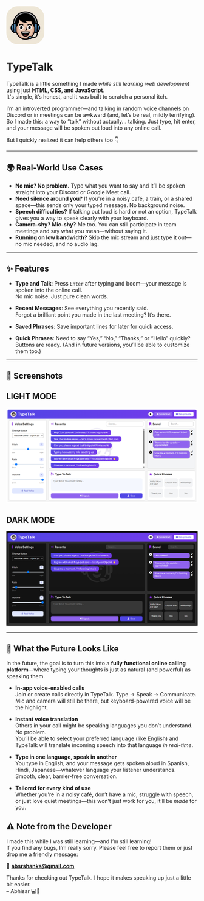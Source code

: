 <img src="assets/logo.png" style="width: 100px; height: 100px; object-fit: contain; border-radius: 30px;"> 

# TypeTalk 

TypeTalk is a little something I made *while still learning web development* using just **HTML, CSS, and JavaScript**.  
It's simple, it’s honest, and it was built to scratch a personal itch.

I’m an introverted programmer—and talking in random voice channels on Discord or in meetings can be awkward (and, let’s be real, mildly terrifying). So I made this: a way to “talk” without actually... talking. Just type, hit enter, and your message will be spoken out loud into any online call.

But I quickly realized it can help others too 👇

---

## 🌍 Real-World Use Cases

- **No mic? No problem.** Type what you want to say and it’ll be spoken straight into your Discord or Google Meet call.
- **Need silence around you?** If you're in a noisy café, a train, or a shared space—this sends only your typed message. No background noise.
- **Speech difficulties?** If talking out loud is hard or not an option, TypeTalk gives you a way to speak clearly with your keyboard.
- **Camera-shy? Mic-shy?** Me too. You can still participate in team meetings and say what you mean—without saying it.
- **Running on low bandwidth?** Skip the mic stream and just type it out—no mic needed, and no audio lag.

---

## ✨ Features

- **Type and Talk**: Press `Enter` after typing and boom—your message is spoken into the online call.  
  No mic noise. Just pure clean words.

- **Recent Messages**: See everything you recently said.  
  Forgot a brilliant point you made in the last meeting? It’s there.

- **Saved Phrases**: Save important lines for later for quick access.

- **Quick Phrases**: Need to say “Yes,” “No,” “Thanks,” or “Hello” quickly?  
  Buttons are ready. (And in future versions, you’ll be able to customize them too.)

---

## 📸 Screenshots

## LIGHT MODE
<img src="assets/screenshot_light.png" alt="screenshot of light mode of typetalk" style="object-fit: contain;">

## DARK MODE
<img src="assets/screenshot_dark.png" alt="screenshot of dark mode of typetalk" style="object-fit: contain;">

---

## 🚀 What the Future Looks Like

In the future, the goal is to turn this into a **fully functional online calling platform**—where typing your thoughts is just as natural (and powerful) as speaking them.

- **In-app voice-enabled calls**  
  Join or create calls directly in TypeTalk. Type → Speak → Communicate.  
  Mic and camera will still be there, but keyboard-powered voice will be the highlight.

- **Instant voice translation**  
  Others in your call might be speaking languages you don’t understand. No problem.  
  You’ll be able to select your preferred language (like English) and TypeTalk will translate incoming speech into that language *in real-time*.

- **Type in one language, speak in another**  
  You type in English, and your message gets spoken aloud in Spanish, Hindi, Japanese—whatever language your listener understands.  
  Smooth, clear, barrier-free conversation.

- **Tailored for every kind of use**  
  Whether you're in a noisy café, don’t have a mic, struggle with speech, or just love quiet meetings—this won’t just work for you, it’ll be *made* for you.

## ⚠️ Note from the Developer

I made this while I was still learning—and I’m still learning!  
If you find any bugs, I’m really sorry. Please feel free to report them or just drop me a friendly message:

📩 **absrshanks@gmail.com**

Thanks for checking out TypeTalk. I hope it makes speaking up just a little bit easier.  
– Abhisar 💻🧠
